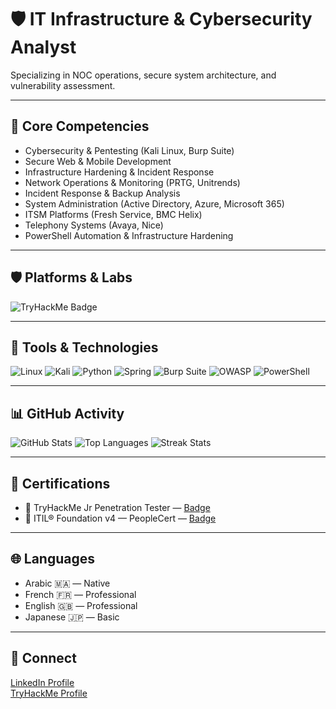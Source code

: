 # 🛡️ IT Infrastructure & Cybersecurity Analyst

Specializing in NOC operations, secure system architecture, and vulnerability assessment.

---

## 🔧 Core Competencies


- Cybersecurity & Pentesting (Kali Linux, Burp Suite)
- Secure Web & Mobile Development
- Infrastructure Hardening & Incident Response
- Network Operations & Monitoring (PRTG, Unitrends)
- Incident Response & Backup Analysis
- System Administration (Active Directory, Azure, Microsoft 365)
- ITSM Platforms (Fresh Service, BMC Helix)
- Telephony Systems (Avaya, Nice)
- PowerShell Automation & Infrastructure Hardening

---

## 🛡️ Platforms & Labs

![TryHackMe Badge](https://tryhackme-badges.s3.amazonaws.com/HakkaJin42.png)

---

## 🧰 Tools & Technologies

![Linux](https://img.shields.io/badge/Linux-000?logo=linux&logoColor=white)
![Kali](https://img.shields.io/badge/Kali-557C94?logo=kalilinux&logoColor=white)
![Python](https://img.shields.io/badge/Python-3776AB?logo=python&logoColor=white)
![Spring](https://img.shields.io/badge/Spring-6DB33F?logo=spring&logoColor=white)
![Burp Suite](https://img.shields.io/badge/Burp_Suite-FF6F00?logo=burpsuite&logoColor=white)
![OWASP](https://img.shields.io/badge/OWASP-000?logo=owasp&logoColor=white)
![PowerShell](https://img.shields.io/badge/PowerShell-5391FE?logo=powershell&logoColor=white)

---

## 📊 GitHub Activity

![GitHub Stats](https://github-readme-stats.vercel.app/api?username=MedAminele&show_icons=true&theme=tokyonight)
![Top Languages](https://github-readme-stats.vercel.app/api/top-langs/?username=MedAminele&layout=compact&theme=tokyonight)
![Streak Stats](https://streak-stats.demolab.com?user=MedAminele&theme=tokyonight)

---

## 🧠 Certifications

- 🧪 TryHackMe Jr Penetration Tester — [Badge](https://tryhackme-certificates.s3-eu-west-1.amazonaws.com/THM-MH6ZLUF3ON.pdf)  
- 📜 ITIL® Foundation v4 — PeopleCert  — [Badge](https://www.linkedin.com/in/m-amine-lmk-4k2k42/details/certifications/1729693000747/single-media-viewer/?type=IMAGE&profileId=ACoAADiNFqoBrNVw02mqvipbsvsDJMUzudrsfE8)  



---

## 🌐 Languages

- Arabic 🇲🇦 — Native  
- French 🇫🇷 — Professional  
- English 🇬🇧 — Professional  
- Japanese 🇯🇵 — Basic 

---

## 🔗 Connect

[LinkedIn Profile](https://www.linkedin.com/in/m-amine-lmk-4k2k42/)  
[TryHackMe Profile](https://tryhackme.com/p/HakkaJin42)
